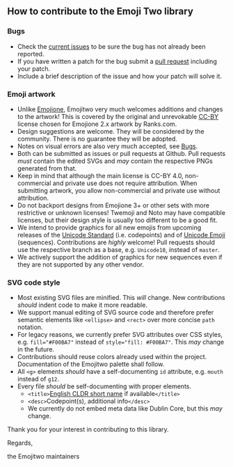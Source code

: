 ## How to contribute to the Emoji Two library

### Bugs
* Check the [current issues](/Crissov/emojitwo/issues/) to be sure the bug has not already been reported.
* If you have written a patch for the bug submit a [pull request](/Crissov/emojitwo/pulls) including your patch.
* Include a brief description of the issue and how your patch will solve it.

### Emoji artwork
* Unlike [Emojione](/Ranks/emojione-assets/), Emojitwo very much welcomes additions and changes to the artwork! 
  This is covered by the original and unrevokable [CC-BY](https://creativecommons.org/licenses/by/4.0/) license chosen for Emojione 2.x artwork by Ranks.com.
* Design suggestions are welcome. 
  They will be considered by the community. 
  There is no guarantee they will be adopted. 
* Notes on visual errors are also very much accepted, see [Bugs](#Bugs).
* Both can be submitted as issues or pull requests at Github. 
  Pull requests *must* contain the edited SVGs and *may* contain the respective PNGs generated from that.
* Keep in mind that although the main license is CC-BY 4.0, non-commercial and private use does not require attribution. 
  When submitting artwork, you allow non-commercial and private use without attribution.
* Do not backport designs from Emojione 3+ or other sets with more restrictive or unknown licenses! 
  Twemoji and Noto may have compatible licenses, but their design style is usually too different to be a good fit.
* We intend to provide graphics for all new emojis from upcoming releases of the [Unicode Standard](http://unicode.org/alloc/Pipeline.html) (i.e. codepoints) and of [Unicode Emoji](http://unicode.org/reports/tr51/proposed.html) (sequences). 
  Contributions are *highly* welcome!
  Pull requests should use the respective branch as a base, e.g. `Unicode10`, instead of `master`.
* We actively support the addition of graphics for new sequences even if they are not supported by any other vendor.

### SVG code style
* Most existing SVG files are minified. This *will* change. 
  New contributions *should* indent code to make it more readable.
* We support manual editing of SVG source code and therefore prefer semantic elements like `<ellipse>` and `<rect>` over more concise `path` notation.
* For legacy reasons, we currently prefer SVG attributes over CSS styles, e.g. `fill="#F00BA7"` instead of `style="fill: #F00BA7"`. This *may* change in the future.
* Contributions should reuse colors already used within the project. Documentation of the Emojitwo palette shall follow.
* All `<g>` elements *should* have a self-documenting `id` attribute, e.g. `mouth` instead of `g12`.
* Every file *should* be self-documenting with proper elements.
  - `<title>`[English CLDR short name](http://www.unicode.org/repos/cldr/tags/latest/common/annotations/en.xml) if available`</title>`
  - `<desc>`Codepoint(s), additional info`</desc>`
  - We currently do not embed meta data like Dublin Core, but this *may* change.

Thank you for your interest in contributing to this library.

Regards,

the Emojitwo maintainers
